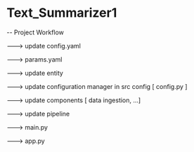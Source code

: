 # Text_Summarizer1

-- Project Workflow 

---> update config.yaml

---> params.yaml 

---> update entity 

---> update configuration manager in src config [ config.py ]

---> update components [ data ingestion, ...] 

---> update pipeline 

---> main.py

---> app.py
